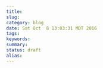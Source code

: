 ```yaml
---
title:
slug:
category: blog
date: Sat Oct  8 13:03:31 MDT 2016
tags:
keywords:
summary:
status: draft
alias:
---
```

